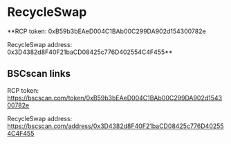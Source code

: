 # RecycleSwap

**RCP token: 0xB59b3bEAeD004C1BAb00C299DA902d154300782e

RecycleSwap address: 0x3D4382d8F40F21baCD08425c776D402554C4F455**

## BSCscan links

RCP token: https://bscscan.com/token/0xB59b3bEAeD004C1BAb00C299DA902d154300782e

RecycleSwap address: https://bscscan.com/address/0x3D4382d8F40F21baCD08425c776D402554C4F455
